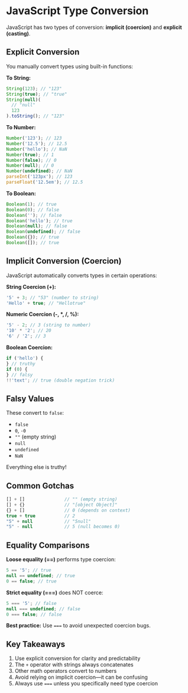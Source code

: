 # JavaScript Type Conversion

JavaScript has two types of conversion: **implicit (coercion)** and **explicit (casting)**.

## Explicit Conversion

You manually convert types using built-in functions:

**To String:**

```javascript
String(123); // "123"
String(true); // "true"
String(null)(
  // "null"
  123
).toString(); // "123"
```

**To Number:**

```javascript
Number('123'); // 123
Number('12.5'); // 12.5
Number('hello'); // NaN
Number(true); // 1
Number(false); // 0
Number(null); // 0
Number(undefined); // NaN
parseInt('123px'); // 123
parseFloat('12.5em'); // 12.5
```

**To Boolean:**

```javascript
Boolean(1); // true
Boolean(0); // false
Boolean(''); // false
Boolean('hello'); // true
Boolean(null); // false
Boolean(undefined); // false
Boolean({}); // true
Boolean([]); // true
```

## Implicit Conversion (Coercion)

JavaScript automatically converts types in certain operations:

**String Coercion (+):**

```javascript
'5' + 3; // "53" (number to string)
'Hello' + true; // "Hellotrue"
```

**Numeric Coercion (-, \*, /, %):**

```javascript
'5' - 2; // 3 (string to number)
'10' * '2'; // 20
'6' / '2'; // 3
```

**Boolean Coercion:**

```javascript
if ('hello') {
} // truthy
if (0) {
} // falsy
!!'text'; // true (double negation trick)
```

## Falsy Values

These convert to `false`:

- `false`
- `0`, `-0`
- `""` (empty string)
- `null`
- `undefined`
- `NaN`

Everything else is truthy!

## Common Gotchas

```javascript
[] + []               // "" (empty string)
[] + {}               // "[object Object]"
{} + []               // 0 (depends on context)
true + true           // 2
"5" + null            // "5null"
"5" - null            // 5 (null becomes 0)
```

## Equality Comparisons

**Loose equality (==)** performs type coercion:

```javascript
5 == '5'; // true
null == undefined; // true
0 == false; // true
```

**Strict equality (===)** does NOT coerce:

```javascript
5 === '5'; // false
null === undefined; // false
0 === false; // false
```

**Best practice:** Use `===` to avoid unexpected coercion bugs.

## Key Takeaways

1. Use explicit conversion for clarity and predictability
2. The `+` operator with strings always concatenates
3. Other math operators convert to numbers
4. Avoid relying on implicit coercion—it can be confusing
5. Always use `===` unless you specifically need type coercion
